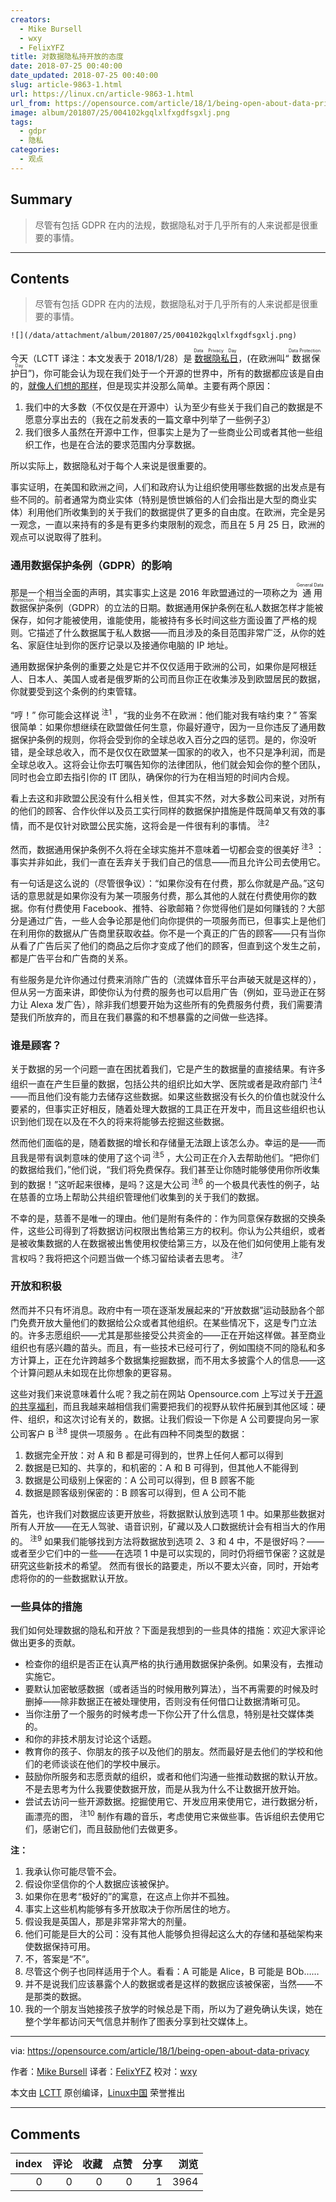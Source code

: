 ```yaml
---
creators:
  - Mike Bursell
  - wxy
  - FelixYFZ
title: 对数据隐私持开放的态度
date: 2018-07-25 00:40:00
date_updated: 2018-07-25 00:40:00
slug: article-9863-1.html
url: https://linux.cn/article-9863-1.html
url_from: https://opensource.com/article/18/1/being-open-about-data-privacy
image: album/201807/25/004102kgqlxlfxgdfsgxlj.png
tags:
  - gdpr
  - 隐私
categories:
  - 观点
---
```


## Summary

> 尽管有包括 GDPR 在内的法规，数据隐私对于几乎所有的人来说都是很重要的事情。

***

<!-- more -->

## Contents

> 
> 尽管有包括 GDPR 在内的法规，数据隐私对于几乎所有的人来说都是很重要的事情。
> 
> 
> 

`![](/data/attachment/album/201807/25/004102kgqlxlfxgdfsgxlj.png)`

今天（LCTT 译注：本文发表于 2018/1/28）是<ruby> <a href="https://en.wikipedia.org/wiki/Data_Privacy_Day">  数据隐私日 </a> <rt>  Data Privacy Day </rt></ruby>，(在欧洲叫“<ruby> 数据保护日 <rt>  Data Protection Day </rt></ruby>”)，你可能会认为现在我们处于一个开源的世界中，所有的数据都应该是自由的，[就像人们想的那样](https://en.wikipedia.org/wiki/Information_wants_to_be_free)，但是现实并没那么简单。主要有两个原因：

1. 我们中的大多数（不仅仅是在开源中）认为至少有些关于我们自己的数据是不愿意分享出去的（我在之前发表的一篇文章中列举了一些例子[3](https://aliceevebob.wordpress.com/2017/06/06/helping-our-governments-differently/)）
2. 我们很多人虽然在开源中工作，但事实上是为了一些商业公司或者其他一些组织工作，也是在合法的要求范围内分享数据。

所以实际上，数据隐私对于每个人来说是很重要的。

事实证明，在美国和欧洲之间，人们和政府认为让组织使用哪些数据的出发点是有些不同的。前者通常为商业实体（特别是愤世嫉俗的人们会指出是大型的商业实体）利用他们所收集到的关于我们的数据提供了更多的自由度。在欧洲，完全是另一观念，一直以来持有的多是有更多约束限制的观念，而且在 5 月 25 日，欧洲的观点可以说取得了胜利。

### 通用数据保护条例（GDPR）的影响

那是一个相当全面的声明，其实事实上这是 2016 年欧盟通过的一项称之为<ruby> 通用数据保护条例 <rt>  General Data Protection Regulation </rt></ruby>（GDPR）的立法的日期。数据通用保护条例在私人数据怎样才能被保存，如何才能被使用，谁能使用，能被持有多长时间这些方面设置了严格的规则。它描述了什么数据属于私人数据——而且涉及的条目范围非常广泛，从你的姓名、家庭住址到你的医疗记录以及接通你电脑的 IP 地址。

通用数据保护条例的重要之处是它并不仅仅适用于欧洲的公司，如果你是阿根廷人、日本人、美国人或者是俄罗斯的公司而且你正在收集涉及到欧盟居民的数据，你就要受到这个条例的约束管辖。

“哼！” 你可能会这样说<sup> 注1</sup> ，“我的业务不在欧洲：他们能对我有啥约束？” 答案很简单：如果你想继续在欧盟做任何生意，你最好遵守，因为一旦你违反了通用数据保护条例的规则，你将会受到你的全球总收入百分之四的惩罚。是的，你没听错，是全球总收入，而不是仅仅在欧盟某一国家的的收入，也不只是净利润，而是全球总收入。这将会让你去叮嘱告知你的法律团队，他们就会知会你的整个团队，同时也会立即去指引你的 IT 团队，确保你的行为在相当短的时间内合规。

看上去这和非欧盟公民没有什么相关性，但其实不然，对大多数公司来说，对所有的他们的顾客、合作伙伴以及员工实行同样的数据保护措施是件既简单又有效的事情，而不是仅针对欧盟公民实施，这将会是一件很有利的事情。<sup> 注2</sup>

然而，数据通用保护条例不久将在全球实施并不意味着一切都会变的很美好<sup> 注3</sup> ：事实并非如此，我们一直在丢弃关于我们自己的信息——而且允许公司去使用它。

有一句话是这么说的（尽管很争议）：“如果你没有在付费，那么你就是产品。”这句话的意思就是如果你没有为某一项服务付费，那么其他的人就在付费使用你的数据。你有付费使用 Facebook、推特、谷歌邮箱？你觉得他们是如何赚钱的？大部分是通过广告，一些人会争论那是他们向你提供的一项服务而已，但事实上是他们在利用你的数据从广告商里获取收益。你不是一个真正的广告的顾客——只有当你从看了广告后买了他们的商品之后你才变成了他们的顾客，但直到这个发生之前，都是广告平台和广告商的关系。

有些服务是允许你通过付费来消除广告的（流媒体音乐平台声破天就是这样的），但从另一方面来讲，即使你认为付费的服务也可以启用广告（例如，亚马逊正在努力让 Alexa 发广告），除非我们想要开始为这些所有的免费服务付费，我们需要清楚我们所放弃的，而且在我们暴露的和不想暴露的之间做一些选择。

### 谁是顾客？

关于数据的另一个问题一直在困扰着我们，它是产生的数据量的直接结果。有许多组织一直在产生巨量的数据，包括公共的组织比如大学、医院或者是政府部门<sup> 注4</sup> ——而且他们没有能力去储存这些数据。如果这些数据没有长久的价值也就没什么要紧的，但事实正好相反，随着处理大数据的工具正在开发中，而且这些组织也认识到他们现在以及在不久的将来将能够去挖掘这些数据。

然而他们面临的是，随着数据的增长和存储量无法跟上该怎么办。幸运的是——而且我是带有讽刺意味的使用了这个词<sup> 注5</sup> ，大公司正在介入去帮助他们。“把你们的数据给我们，”他们说，“我们将免费保存。我们甚至让你随时能够使用你所收集到的数据！”这听起来很棒，是吗？这是大公司<sup> 注6</sup> 的一个极具代表性的例子，站在慈善的立场上帮助公共组织管理他们收集到的关于我们的数据。

不幸的是，慈善不是唯一的理由。他们是附有条件的：作为同意保存数据的交换条件，这些公司得到了将数据访问权限出售给第三方的权利。你认为公共组织，或者是被收集数据的人在数据被出售使用权使给第三方，以及在他们如何使用上能有发言权吗？我将把这个问题当做一个练习留给读者去思考。<sup> 注7</sup>

### 开放和积极

然而并不只有坏消息。政府中有一项在逐渐发展起来的“开放数据”运动鼓励各个部门免费开放大量他们的数据给公众或者其他组织。在某些情况下，这是专门立法的。许多志愿组织——尤其是那些接受公共资金的——正在开始这样做。甚至商业组织也有感兴趣的苗头。而且，有一些技术已经可行了，例如围绕不同的隐私和多方计算上，正在允许跨越多个数据集挖掘数据，而不用太多披露个人的信息——这个计算问题从未如现在比你想象的更容易。

这些对我们来说意味着什么呢？我之前在网站 Opensource.com 上写过关于[开源的共享福利](https://opensource.com/article/17/11/commonwealth-open-source)，而且我越来越相信我们需要把我们的视野从软件拓展到其他区域：硬件、组织，和这次讨论有关的，数据。让我们假设一下你是 A 公司要提向另一家公司客户 B<sup> 注8</sup> 提供一项服务 。在此有四种不同类型的数据：

1. 数据完全开放：对 A 和 B 都是可得到的，世界上任何人都可以得到
2. 数据是已知的、共享的，和机密的：A 和 B 可得到，但其他人不能得到
3. 数据是公司级别上保密的：A 公司可以得到，但 B 顾客不能
4. 数据是顾客级别保密的：B 顾客可以得到，但 A 公司不能

首先，也许我们对数据应该更开放些，将数据默认放到选项 1 中。如果那些数据对所有人开放——在无人驾驶、语音识别，矿藏以及人口数据统计会有相当大的作用的。<sup> 注9</sup> 如果我们能够找到方法将数据放到选项 2、3 和 4 中，不是很好吗？——或者至少它们中的一些——在选项 1 中是可以实现的，同时仍将细节保密？这就是研究这些新技术的希望。 然而有很长的路要走，所以不要太兴奋，同时，开始考虑将你的的一些数据默认开放。

### 一些具体的措施

我们如何处理数据的隐私和开放？下面是我想到的一些具体的措施：欢迎大家评论做出更多的贡献。

* 检查你的组织是否正在认真严格的执行通用数据保护条例。如果没有，去推动实施它。
* 要默认加密敏感数据（或者适当的时候用散列算法），当不再需要的时候及时删掉——除非数据正在被处理使用，否则没有任何借口让数据清晰可见。
* 当你注册了一个服务的时候考虑一下你公开了什么信息，特别是社交媒体类的。
* 和你的非技术朋友讨论这个话题。
* 教育你的孩子、你朋友的孩子以及他们的朋友。然而最好是去他们的学校和他们的老师谈谈在他们的学校中展示。
* 鼓励你所服务和志愿贡献的组织，或者和他们沟通一些推动数据的默认开放。不是去思考为什么我要使数据开放，而是从我为什么不让数据开放开始。
* 尝试去访问一些开源数据。挖掘使用它、开发应用来使用它，进行数据分析，画漂亮的图，<sup> 注10</sup> 制作有趣的音乐，考虑使用它来做些事。告诉组织去使用它们，感谢它们，而且鼓励他们去做更多。

**注：**

1. 我承认你可能尽管不会。
2. 假设你坚信你的个人数据应该被保护。
3. 如果你在思考“极好的”的寓意，在这点上你并不孤独。
4. 事实上这些机构能够有多开放取决于你所居住的地方。
5. 假设我是英国人，那是非常非常大的剂量。
6. 他们可能是巨大的公司：没有其他人能够负担得起这么大的存储和基础架构来使数据保持可用。
7. 不，答案是“不”。
8. 尽管这个例子也同样适用于个人。看看：A 可能是 Alice，B 可能是 BOb……
9. 并不是说我们应该暴露个人的数据或者是这样的数据应该被保密，当然——不是那类的数据。
10. 我的一个朋友当她接孩子放学的时候总是下雨，所以为了避免确认失误，她在整个学年都访问天气信息并制作了图表分享到社交媒体上。

---

via: <https://opensource.com/article/18/1/being-open-about-data-privacy>

作者：[Mike Bursell](https://opensource.com/users/mikecamel) 译者：[FelixYFZ](https://github.com/FelixYFZ) 校对：[wxy](https://github.com/wxy)

本文由 [LCTT](https://github.com/LCTT/TranslateProject) 原创编译，[Linux中国](https://linux.cn/) 荣誉推出

***

## Comments


|   index |   评论 |   收藏 |   点赞 |   分享 |   浏览 |
|--------:|-------:|-------:|-------:|-------:|-------:|
|       0 |      0 |      0 |      0 |      1 |   3964 |

